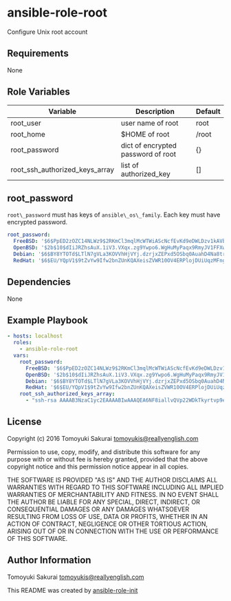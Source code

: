 ansible-role-root
=====================

Configure Unix root account

Requirements
------------

None

Role Variables
--------------

| Variable | Description | Default |
|----------|-------------|---------|
| root\_user | user name of root | root |
| root\_home | $HOME of root | /root |
| root\_password | dict of encrypted password of root | {} |
| root\_ssh\_authorized\_keys\_array | list of authorized\_key | [] |

## root\_password

`root\_password` must has keys of `ansible\_os\_family`. Each key must have encrypted password.

```yaml
root_password:
  FreeBSD: '$6$PpED2zOZC14NLWz9$2RKmCl3mqlMcWTWiAScNcfEvKd9eDWLDzv1kAVb24eB4IvOXtdyFBBR.TTZzmklb87RZKvsPYLByFqMVVxhu81' # password
  OpenBSD: '$2b$10$dIiJRZhsAuX.1iV3.VXqx.zg9Ywpo6.WgHuMyPaqx9RmyJV1FFXw.' # Password
  Debian: '$6$BY8YTOTd$LTlN7gVLa3KOVVhHjVYj.dzrjxZEPxd5OSbq0AuahD4Na8trGjXbskwH49qiIibA3gnrYHWSQ/jnhBZKPF/T..' # password
  RedHat: '$6$EU/YQpV1$9tZvYw9Ifw2bnZUnKQAXeisZVWR10OV4ERPlojDUiUqzMFngi9SeSTX7NWoq.eXS1t/tUlqx6DvqyEdTU7Wpn1' # password

```

Dependencies
------------

None

Example Playbook
----------------

```yaml
- hosts: localhost
  roles:
    - ansible-role-root
  vars:
    root_password:
      FreeBSD: '$6$PpED2zOZC14NLWz9$2RKmCl3mqlMcWTWiAScNcfEvKd9eDWLDzv1kAVb24eB4IvOXtdyFBBR.TTZzmklb87RZKvsPYLByFqMVVxhu81' # password
      OpenBSD: '$2b$10$dIiJRZhsAuX.1iV3.VXqx.zg9Ywpo6.WgHuMyPaqx9RmyJV1FFXw.' # Password
      Debian: '$6$BY8YTOTd$LTlN7gVLa3KOVVhHjVYj.dzrjxZEPxd5OSbq0AuahD4Na8trGjXbskwH49qiIibA3gnrYHWSQ/jnhBZKPF/T..' # password
      RedHat: '$6$EU/YQpV1$9tZvYw9Ifw2bnZUnKQAXeisZVWR10OV4ERPlojDUiUqzMFngi9SeSTX7NWoq.eXS1t/tUlqx6DvqyEdTU7Wpn1' # password
    root_ssh_authorized_keys_array:
      - "ssh-rsa AAAAB3NzaC1yc2EAAAABIwAAAQEA6NF8iallvQVp22WDkTkyrtvp9eWW6A8YVr+kz4TjGYe7gHzIw+niNltGEFHzD8+v1I2YJ6oXevct1YeS0o9HZyN1Q9qgCgzUFtdOKLv6IedplqoPkcmF0aYet2PkEDo3MlTBckFXPITAMzF8dJSIFo9D8HfdOV0IAdx4O7PtixWKn5y2hMNG0zQPyUecp4pzC6kivAIhyfHilFR61RGL+GPXQ2MWZWFYbAGjyiYJnAmCP3NOTd0jMZEnDkbUvxhMmBYSdETk1rRgm+R4LOzFUGaHqHDLKLX+FIPKcF96hrucXzcWyLbIbEgE98OHlnVYCzRdK8jlqm8tehUc9c9WhQ== vagrant insecure public key"
```

License
-------

Copyright (c) 2016 Tomoyuki Sakurai <tomoyukis@reallyenglish.com>

Permission to use, copy, modify, and distribute this software for any
purpose with or without fee is hereby granted, provided that the above
copyright notice and this permission notice appear in all copies.

THE SOFTWARE IS PROVIDED "AS IS" AND THE AUTHOR DISCLAIMS ALL WARRANTIES
WITH REGARD TO THIS SOFTWARE INCLUDING ALL IMPLIED WARRANTIES OF
MERCHANTABILITY AND FITNESS. IN NO EVENT SHALL THE AUTHOR BE LIABLE FOR
ANY SPECIAL, DIRECT, INDIRECT, OR CONSEQUENTIAL DAMAGES OR ANY DAMAGES
WHATSOEVER RESULTING FROM LOSS OF USE, DATA OR PROFITS, WHETHER IN AN
ACTION OF CONTRACT, NEGLIGENCE OR OTHER TORTIOUS ACTION, ARISING OUT OF
OR IN CONNECTION WITH THE USE OR PERFORMANCE OF THIS SOFTWARE.

Author Information
------------------

Tomoyuki Sakurai <tomoyukis@reallyenglish.com>

This README was created by [ansible-role-init](https://gist.github.com/trombik/d01e280f02c78618429e334d8e4995c0)
